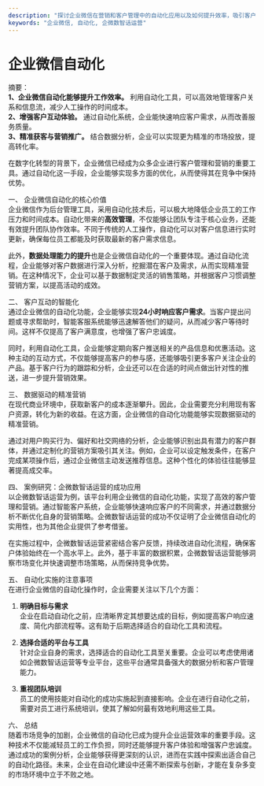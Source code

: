 ```yaml
---
description: "探讨企业微信在营销和客户管理中的自动化应用以及如何提升效率，吸引客户。"
keywords: "企业微信, 自动化, 企微数智话运营"
---
```

# 企业微信自动化

摘要：  
**1、企业微信自动化能够提升工作效率。** 利用自动化工具，可以高效地管理客户关系和信息流，减少人工操作的时间成本。  
**2、增强客户互动体验。** 通过自动化系统，企业能快速响应客户需求，从而改善服务质量。  
**3、精准获客与营销推广。** 结合数据分析，企业可以实现更为精准的市场投放，提高转化率。  

在数字化转型的背景下，企业微信已经成为众多企业进行客户管理和营销的重要工具。通过自动化这一手段，企业能够实现多方面的优化，从而使得其在竞争中保持优势。

一、 企业微信自动化的核心价值  
企业微信作为后台管理工具，采用自动化技术后，可以极大地降低企业员工的工作压力和时间成本。自动化带来的**高效管理**，不仅能够让团队专注于核心业务，还能有效提升团队协作效率。不同于传统的人工操作，自动化可以对客户信息进行实时更新，确保每位员工都能及时获取最新的客户需求信息。

此外，**数据处理能力的提升**也是企业微信自动化的一个重要体现。通过自动化流程，企业能够对客户数据进行深入分析，挖掘潜在客户及需求，从而实现精准营销。在这种情况下，企业可以基于数据制定灵活的销售策略，并根据客户习惯调整营销方案，以提高活动的成效。

二、 客户互动的智能化  
通过企业微信的自动化功能，企业能够实现**24小时响应客户需求**。当客户提出问题或寻求帮助时，智能客服系统能够迅速解答他们的疑问，从而减少客户等待时间。这样不仅提高了客户满意度，也增强了客户忠诚度。

同时，利用自动化工具，企业能够定期向客户推送相关的产品信息和优惠活动。这种主动的互动方式，不仅能够提高客户的参与感，还能够吸引更多客户关注企业的产品。基于客户行为的跟踪和分析，企业还可以在合适的时间点做出针对性的推送，进一步提升营销效果。

三、 数据驱动的精准营销  
在现代商业环境中，获取新客户的成本逐渐攀升。因此，企业需要充分利用现有客户资源，转化为新的收益。在这方面，企业微信的自动化功能能够实现数据驱动的精准营销。

通过对用户购买行为、偏好和社交网络的分析，企业能够识别出具有潜力的客户群体，并通过定制化的营销方案吸引其关注。例如，企业可以设定触发条件，在客户完成某项操作后，通过企业微信主动发送推荐信息。这种个性化的体验往往能够显著提高成交率。

四、 案例研究：企微数智话运营的成功应用  
以企微数智话运营为例，该平台利用企业微信的自动化功能，实现了高效的客户管理和营销。通过智能客户系统，企业能够快速响应客户的不同需求，并通过数据分析不断优化自身的营销策略。企微数智话运营的成功不仅证明了企业微信自动化的实用性，也为其他企业提供了参考借鉴。

在实施过程中，企微数智话运营紧密结合客户反馈，持续改进自动化流程，确保客户体验始终在一个高水平上。此外，基于丰富的数据积累，企微数智话运营能够洞察市场变化并快速调整市场策略，从而保持竞争优势。

五、 自动化实施的注意事项  
在进行企业微信的自动化操作时，企业需要关注以下几个方面：

1. **明确目标与需求**  
企业在启动自动化之前，应清晰界定其想要达成的目标，例如提高客户响应速度、简化内部流程等。这有助于后期选择适合的自动化工具和流程。

2. **选择合适的平台与工具**  
针对企业自身的需求，选择适合的自动化工具至关重要。企业可以考虑使用诸如企微数智话运营等专业平台，这些平台通常具备强大的数据分析和客户管理能力。

3. **重视团队培训**  
员工的使用技能对自动化的成功实施起到直接影响。企业在进行自动化之前，需要对员工进行系统培训，使其了解如何最有效地利用这些工具。

六、 总结  
随着市场竞争的加剧，企业微信的自动化已成为提升企业运营效率的重要手段。这种技术不仅能减轻员工的工作负担，同时还能够提升客户体验和增强客户忠诚度。通过成功的案例分析，企业能够获得更深刻的认识，进而在实践中探索出适合自己的自动化路径。未来，企业在自动化建设中还需不断探索与创新，才能在复杂多变的市场环境中立于不败之地。
